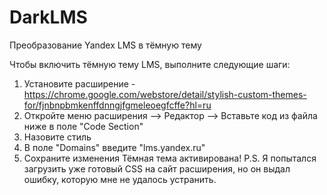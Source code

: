 # DarkLMS
Преобразование Yandex LMS в тёмную тему

Чтобы включить тёмную тему LMS, выполните следующие шаги:

1. Установите расширение - https://chrome.google.com/webstore/detail/stylish-custom-themes-for/fjnbnpbmkenffdnngjfgmeleoegfcffe?hl=ru
2. Откройте меню расширения --> Редактор --> Вставьте код из файла ниже в поле "Code Section"
3. Назовите стиль
4. В поле "Domains" введите "lms.yandex.ru"
5. Сохраните изменения
Тёмная тема активирована!
P.S.
Я попытался загрузить уже готовый CSS на сайт расширения, но он выдал ошибку, которую мне не удалось устранить.
